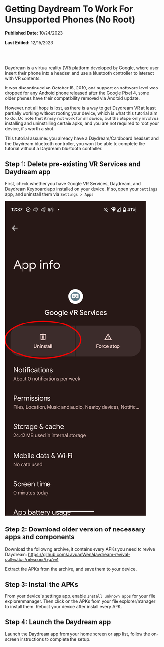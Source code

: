<h1 align="left">Getting Daydream To Work For Unsupported Phones (No Root)</h1>


**Published Date:** 10/24/2023

**Last Edited:** 12/15/2023
<br>
<br>
<br>
<br>

Daydream is a virtual reality (VR) platform developed by Google, where user insert their phone into a headset and use a bluetooth controller to interact with VR contents. 

It was discontinued on October 15, 2019, and support on software level was dropped for any Android phone released after the Google Pixel 4, some older phones have their compatibility removed via Android update.

However, not all hope is lost, as there is a way to get Daydream VR at least partially working without rooting your device, which is what this tutorial aim to do. Do note that it may not work for all device, but the steps only involves installing and uninstalling certain apks, and you are not required to root your device, it's worth a shot. 

This tutorial assumes you already have a Daydream/Cardboard headset and the Daydream bluetooth controller, you won't be able to complete the tutorial without a Daydream bluetooth controller.

<!--
This tutorial derives from this Reddit post: https://www.reddit.com/r/daydream/comments/qi4cai/comment/hkb57aq/?utm_source=share&utm_medium=mweb3x&utm_name=mweb3xcss&utm_term=1&utm_content=share_button 
<!---->

## Step 1: Delete pre-existing VR Services and Daydream app

First, check whether you have Google VR Services, Daydream, and Daydream Keyboard app installed on your device. If so, open your `Settings` app, and uninstall them via `Settings > Apps`.

<img src="https://raw.githubusercontent.com/JiayuanWen/blogs/main/resources/blog2/step1-1.png"/>

## Step 2: Download older version of necessary apps and components

Download the following archive, it contains every APKs you need to revive Daydream:
https://github.com/JiayuanWen/daydream-revival-collection/releases/tag/re1

Extract the APKs from the archive, and save them to your device. 

## Step 3: Install the APKs

From your device's settings app, enable `Install unknown apps` for your file explorer/manager. Then click on the APKs from your file explorer/manager to install them. Reboot your device after install every APK. 

## Step 4: Launch the Daydream app 

Launch the Daydream app from your home screen or app list, follow the on-screen instructions to complete the setup. 